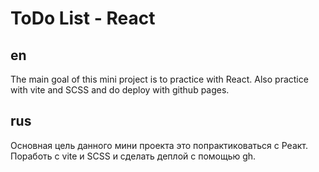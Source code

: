 # ToDo List - React

## en

The main goal of this mini project is to practice with React. Also practice with vite and SCSS and do deploy with github pages.

## rus 

Основная цель данного мини проекта это попрактиковаться с Реакт. Поработь с vite и SCSS и сделать деплой с помощью gh.
